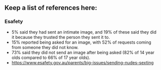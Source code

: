 ## Keep a list of references here:


### Esafety 

* 5% said they had sent an intimate image, and 19% of these said they did it because they trusted the person they sent it to.   
* 15% reported being asked for an image, with 52% of requests coming from someone they did not know. 
* 73% said they did not send an image after being asked (82% of 14 year olds compared to 66% of 17 year olds). 
* https://www.esafety.gov.au/parents/big-issues/sending-nudes-sexting



